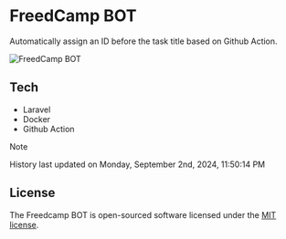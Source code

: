 # FreedCamp BOT

Automatically assign an ID before the task title based on Github Action.

![FreedCamp BOT](https://repository-images.githubusercontent.com/737932867/7d34798b-2680-471c-b089-a78a718d3d6a)

## Tech

- Laravel
- Docker
- Github Action

> [!NOTE]  
> History last updated on Monday, September 2nd, 2024, 11:50:14 PM

## License

The Freedcamp BOT is open-sourced software licensed under the [MIT license](https://opensource.org/licenses/MIT).
